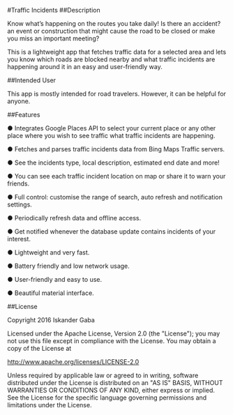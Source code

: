 #Traffic Incidents
##Description 

Know what’s happening on the routes you take daily! Is there an accident? an event or construction that
might cause the road to be closed or make you miss an important meeting?

This is a lightweight app that fetches traffic data for a selected area and lets you know which roads are blocked nearby
and what traffic incidents are happening around it in an easy and user-friendly way.

##Intended User

This app is mostly intended for road travelers. However, it can be helpful for anyone.

##Features

●	Integrates Google Places API to select your current place or any other place where you wish to see traffic what traffic incidents are happening.

●	Fetches and parses traffic incidents data from Bing Maps Traffic servers.

●	See the incidents type, local description, estimated end date and more!

●	You can see each traffic incident location on map or share it to warn your friends.

●	Full control: customise the range of search, auto refresh and notification settings.

●	Periodically refresh data and offline access.

●	Get notified whenever the database update contains incidents of your interest.

●	Lightweight and very fast.

●	Battery friendly and low network usage.

●	User-friendly and easy to use.

●	Beautiful material interface.

##License

Copyright 2016 Iskander Gaba

Licensed under the Apache License, Version 2.0 (the "License");
you may not use this file except in compliance with the License.
You may obtain a copy of the License at

http://www.apache.org/licenses/LICENSE-2.0

Unless required by applicable law or agreed to in writing, software
distributed under the License is distributed on an "AS IS" BASIS,
WITHOUT WARRANTIES OR CONDITIONS OF ANY KIND, either express or implied.
See the License for the specific language governing permissions and
limitations under the License.
